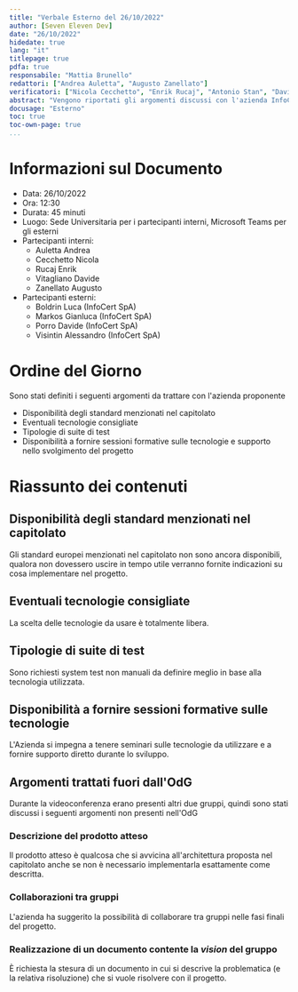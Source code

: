 ```yaml
---
title: "Verbale Esterno del 26/10/2022"
author: [Seven Eleven Dev]
date: "26/10/2022"
hidedate: true
lang: "it"
titlepage: true
pdfa: true
responsabile: "Mattia Brunello"
redattori: ["Andrea Auletta", "Augusto Zanellato"]
verificatori: ["Nicola Cecchetto", "Enrik Rucaj", "Antonio Stan", "Davide Vitagliano"]
abstract: "Vengono riportati gli argomenti discussi con l'azienda InfoCert SpA durante l'incontro del 26/10/2022"
docusage: "Esterno"
toc: true
toc-own-page: true
...
```


# Informazioni sul Documento

* Data: 26/10/2022
* Ora: 12:30
* Durata: 45 minuti
* Luogo: Sede Universitaria per i partecipanti interni, Microsoft Teams per gli esterni
* Partecipanti interni:
  * Auletta Andrea
  * Cecchetto Nicola
  * Rucaj Enrik
  * Vitagliano Davide
  * Zanellato Augusto
* Partecipanti esterni:
  * Boldrin Luca (InfoCert SpA)
  * Markos Gianluca (InfoCert SpA)
  * Porro Davide (InfoCert SpA)
  * Visintin Alessandro (InfoCert SpA)

# Ordine del Giorno

Sono stati definiti i seguenti argomenti da trattare con l'azienda proponente

* Disponibilità degli standard menzionati nel capitolato
* Eventuali tecnologie consigliate
* Tipologie di suite di test
* Disponibilità a fornire sessioni formative sulle tecnologie e supporto nello svolgimento del progetto

# Riassunto dei contenuti

## Disponibilità degli standard menzionati nel capitolato

Gli standard europei menzionati nel capitolato non sono ancora disponibili, qualora non dovessero uscire in tempo utile verranno fornite indicazioni su cosa implementare nel progetto.

## Eventuali tecnologie consigliate

La scelta delle tecnologie da usare è totalmente libera.

## Tipologie di suite di test

Sono richiesti system test non manuali da definire meglio in base alla tecnologia utilizzata.

## Disponibilità a fornire sessioni formative sulle tecnologie

L'Azienda si impegna a tenere seminari sulle tecnologie da utilizzare e a fornire supporto diretto durante lo sviluppo.

## Argomenti trattati fuori dall'OdG

Durante la videoconferenza erano presenti altri due gruppi, quindi sono stati discussi i seguenti argomenti non presenti nell'OdG

### Descrizione del prodotto atteso

Il prodotto atteso è qualcosa che si avvicina all'architettura proposta nel capitolato anche se non è necessario implementarla esattamente come descritta.

### Collaborazioni tra gruppi

L'azienda ha suggerito la possibilità di collaborare tra gruppi nelle fasi finali del progetto.

### Realizzazione di un documento contente la _vision_ del gruppo

È richiesta la stesura di un documento in cui si descrive la problematica (e la relativa risoluzione) che si vuole risolvere con il progetto.
